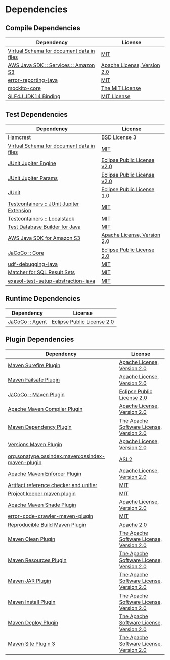 <!-- @formatter:off -->
# Dependencies

## Compile Dependencies

| Dependency                                     | License                          |
| ---------------------------------------------- | -------------------------------- |
| [Virtual Schema for document data in files][0] | [MIT][1]                         |
| [AWS Java SDK :: Services :: Amazon S3][2]     | [Apache License, Version 2.0][3] |
| [error-reporting-java][4]                      | [MIT][1]                         |
| [mockito-core][6]                              | [The MIT License][7]             |
| [SLF4J JDK14 Binding][8]                       | [MIT License][9]                 |

## Test Dependencies

| Dependency                                      | License                           |
| ----------------------------------------------- | --------------------------------- |
| [Hamcrest][10]                                  | [BSD License 3][11]               |
| [Virtual Schema for document data in files][0]  | [MIT][1]                          |
| [JUnit Jupiter Engine][14]                      | [Eclipse Public License v2.0][15] |
| [JUnit Jupiter Params][14]                      | [Eclipse Public License v2.0][15] |
| [JUnit][18]                                     | [Eclipse Public License 1.0][19]  |
| [Testcontainers :: JUnit Jupiter Extension][20] | [MIT][21]                         |
| [Testcontainers :: Localstack][20]              | [MIT][21]                         |
| [Test Database Builder for Java][24]            | [MIT][1]                          |
| [AWS Java SDK for Amazon S3][2]                 | [Apache License, Version 2.0][3]  |
| [JaCoCo :: Core][28]                            | [Eclipse Public License 2.0][29]  |
| [udf-debugging-java][30]                        | [MIT][1]                          |
| [Matcher for SQL Result Sets][32]               | [MIT][1]                          |
| [exasol-test-setup-abstraction-java][34]        | [MIT][1]                          |

## Runtime Dependencies

| Dependency            | License                          |
| --------------------- | -------------------------------- |
| [JaCoCo :: Agent][28] | [Eclipse Public License 2.0][29] |

## Plugin Dependencies

| Dependency                                              | License                                        |
| ------------------------------------------------------- | ---------------------------------------------- |
| [Maven Surefire Plugin][38]                             | [Apache License, Version 2.0][39]              |
| [Maven Failsafe Plugin][40]                             | [Apache License, Version 2.0][39]              |
| [JaCoCo :: Maven Plugin][28]                            | [Eclipse Public License 2.0][29]               |
| [Apache Maven Compiler Plugin][44]                      | [Apache License, Version 2.0][39]              |
| [Maven Dependency Plugin][46]                           | [The Apache Software License, Version 2.0][47] |
| [Versions Maven Plugin][48]                             | [Apache License, Version 2.0][39]              |
| [org.sonatype.ossindex.maven:ossindex-maven-plugin][50] | [ASL2][47]                                     |
| [Apache Maven Enforcer Plugin][52]                      | [Apache License, Version 2.0][39]              |
| [Artifact reference checker and unifier][54]            | [MIT][1]                                       |
| [Project keeper maven plugin][56]                       | [MIT][1]                                       |
| [Apache Maven Shade Plugin][58]                         | [Apache License, Version 2.0][39]              |
| [error-code-crawler-maven-plugin][60]                   | [MIT][1]                                       |
| [Reproducible Build Maven Plugin][62]                   | [Apache 2.0][47]                               |
| [Maven Clean Plugin][64]                                | [The Apache Software License, Version 2.0][47] |
| [Maven Resources Plugin][66]                            | [The Apache Software License, Version 2.0][47] |
| [Maven JAR Plugin][68]                                  | [The Apache Software License, Version 2.0][47] |
| [Maven Install Plugin][70]                              | [The Apache Software License, Version 2.0][47] |
| [Maven Deploy Plugin][72]                               | [The Apache Software License, Version 2.0][47] |
| [Maven Site Plugin 3][74]                               | [The Apache Software License, Version 2.0][47] |

[28]: https://www.eclemma.org/jacoco/index.html
[56]: https://github.com/exasol/project-keeper-maven-plugin
[4]: https://github.com/exasol/error-reporting-java
[0]: https://github.com/exasol/virtual-schema-common-document-files
[47]: http://www.apache.org/licenses/LICENSE-2.0.txt
[38]: https://maven.apache.org/surefire/maven-surefire-plugin/
[64]: http://maven.apache.org/plugins/maven-clean-plugin/
[2]: https://aws.amazon.com/sdkforjava
[1]: https://opensource.org/licenses/MIT
[6]: https://github.com/mockito/mockito
[40]: https://maven.apache.org/surefire/maven-failsafe-plugin/
[24]: https://github.com/exasol/test-db-builder-java
[46]: http://maven.apache.org/plugins/maven-dependency-plugin/
[48]: http://www.mojohaus.org/versions-maven-plugin/
[58]: https://maven.apache.org/plugins/maven-shade-plugin/
[11]: http://opensource.org/licenses/BSD-3-Clause
[44]: https://maven.apache.org/plugins/maven-compiler-plugin/
[21]: http://opensource.org/licenses/MIT
[18]: http://junit.org
[29]: https://www.eclipse.org/legal/epl-2.0/
[19]: http://www.eclipse.org/legal/epl-v10.html
[3]: https://aws.amazon.com/apache2.0
[7]: https://github.com/mockito/mockito/blob/main/LICENSE
[32]: https://github.com/exasol/hamcrest-resultset-matcher
[62]: http://zlika.github.io/reproducible-build-maven-plugin
[68]: http://maven.apache.org/plugins/maven-jar-plugin/
[9]: http://www.opensource.org/licenses/mit-license.php
[39]: https://www.apache.org/licenses/LICENSE-2.0.txt
[52]: https://maven.apache.org/enforcer/maven-enforcer-plugin/
[15]: https://www.eclipse.org/legal/epl-v20.html
[70]: http://maven.apache.org/plugins/maven-install-plugin/
[14]: https://junit.org/junit5/
[50]: https://sonatype.github.io/ossindex-maven/maven-plugin/
[20]: https://testcontainers.org
[30]: https://github.com/exasol/udf-debugging-java
[10]: http://hamcrest.org/JavaHamcrest/
[8]: http://www.slf4j.org
[72]: http://maven.apache.org/plugins/maven-deploy-plugin/
[74]: http://maven.apache.org/plugins/maven-site-plugin/
[66]: http://maven.apache.org/plugins/maven-resources-plugin/
[54]: https://github.com/exasol/artifact-reference-checker-maven-plugin
[60]: https://github.com/exasol/error-code-crawler-maven-plugin
[34]: https://github.com/exasol/exasol-test-setup-abstraction-java
